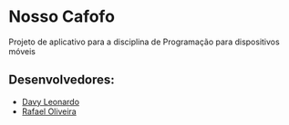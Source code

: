 # Nosso Cafofo

Projeto de aplicativo para a disciplina de Programação para dispositivos móveis

## Desenvolvedores:

- [Davy Leonardo](https://github.com/leodayv)
- [Rafael Oliveira](https://github.com/raffa43)

